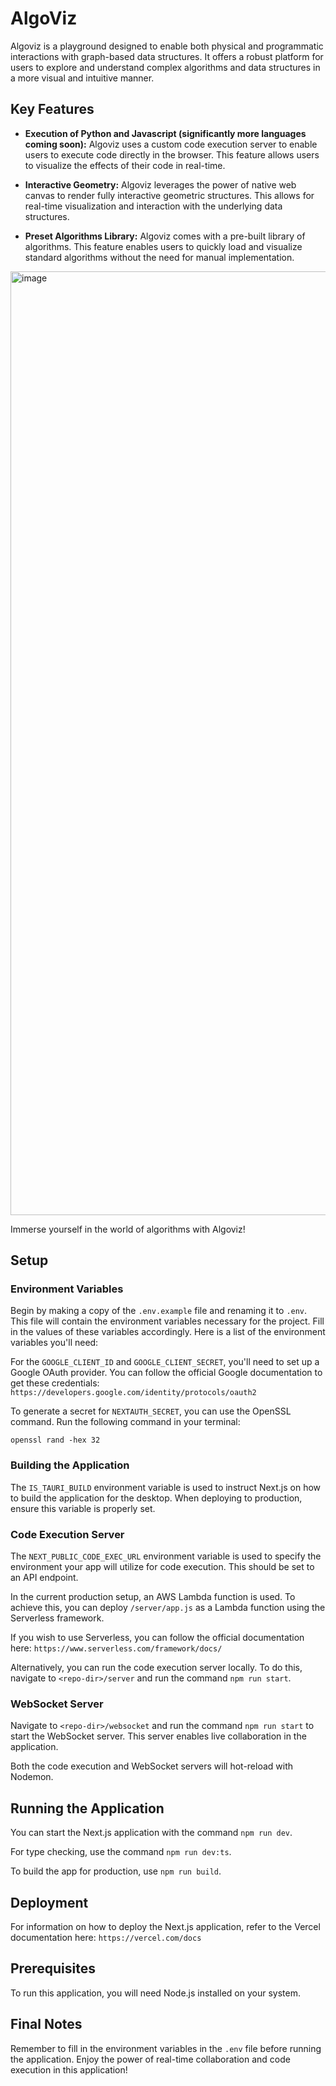 # AlgoViz

Algoviz is a playground designed to enable both physical and programmatic interactions with graph-based data structures. It offers a robust platform for users to explore and understand complex algorithms and data structures in a more visual and intuitive manner.

## Key Features

- **Execution of Python and Javascript (significantly more languages coming soon):** Algoviz uses a custom code execution server to enable users to execute code directly in the browser. This feature allows users to visualize the effects of their code in real-time.

- **Interactive Geometry:** Algoviz leverages the power of native web canvas to render fully interactive geometric structures. This allows for real-time visualization and interaction with the underlying data structures.

- **Preset Algorithms Library:** Algoviz comes with a pre-built library of algorithms. This feature enables users to quickly load and visualize standard algorithms without the need for manual implementation.
<img width="1510" alt="image" src="https://github.com/RobPruzan/Algoviz/assets/97781863/eb0db113-8bad-4308-8974-7b722ed6aca2">


Immerse yourself in the world of algorithms with Algoviz!

## Setup

### Environment Variables

Begin by making a copy of the `.env.example` file and renaming it to `.env`. This file will contain the environment variables necessary for the project. Fill in the values of these variables accordingly. Here is a list of the environment variables you'll need:

For the `GOOGLE_CLIENT_ID` and `GOOGLE_CLIENT_SECRET`, you'll need to set up a Google OAuth provider. You can follow the official Google documentation to get these credentials: `https://developers.google.com/identity/protocols/oauth2`

To generate a secret for `NEXTAUTH_SECRET`, you can use the OpenSSL command. Run the following command in your terminal:

```
openssl rand -hex 32
```

### Building the Application

The `IS_TAURI_BUILD` environment variable is used to instruct Next.js on how to build the application for the desktop. When deploying to production, ensure this variable is properly set.

### Code Execution Server

The `NEXT_PUBLIC_CODE_EXEC_URL` environment variable is used to specify the environment your app will utilize for code execution. This should be set to an API endpoint.

In the current production setup, an AWS Lambda function is used. To achieve this, you can deploy `/server/app.js` as a Lambda function using the Serverless framework.

If you wish to use Serverless, you can follow the official documentation here: `https://www.serverless.com/framework/docs/`

Alternatively, you can run the code execution server locally. To do this, navigate to `<repo-dir>/server` and run the command `npm run start`.

### WebSocket Server

Navigate to `<repo-dir>/websocket` and run the command `npm run start` to start the WebSocket server. This server enables live collaboration in the application.

Both the code execution and WebSocket servers will hot-reload with Nodemon.

## Running the Application

You can start the Next.js application with the command `npm run dev`.

For type checking, use the command `npm run dev:ts`.

To build the app for production, use `npm run build`.

## Deployment

For information on how to deploy the Next.js application, refer to the Vercel documentation here: `https://vercel.com/docs`

## Prerequisites

To run this application, you will need Node.js installed on your system.

## Final Notes

Remember to fill in the environment variables in the `.env` file before running the application. Enjoy the power of real-time collaboration and code execution in this application!
